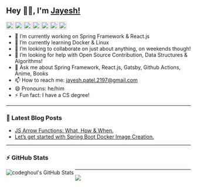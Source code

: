 ## Hey 👋🏽, I'm [Jayesh!](https://www.jysh.me) 
<a href="https://twitter.com/j_y_sh">
  <img align="left" alt="Jayesh Patel | Twitter" width="21px" src="https://cdn.jsdelivr.net/npm/simple-icons@v3/icons/twitter.svg" />
</a>
<a href="https://www.linkedin.com/in/jysh/">
  <img align="left" alt="Jayesh Patel | LinkedIn" width="21px" src="https://cdn.jsdelivr.net/npm/simple-icons@v3/icons/linkedin.svg" />
</a>
<a href="https://dev.to/jysh">
  <img align="left" alt="Jayesh Patel | Dev.to" width="21px" src="https://cdn.jsdelivr.net/npm/simple-icons@v3/icons/dev-dot-to.svg" />
</a>
<a href="https://medium.com/@jysh">
  <img align="left" alt="Jayesh Patel | Medium" width="21px" src="https://cdn.jsdelivr.net/npm/simple-icons@v3/icons/medium.svg" />
</a>
<a href="https://leetcode.com/jysh/">
  <img align="left" alt="Jayesh Patel | Leetcode" width="21px" src="https://cdn.jsdelivr.net/npm/simple-icons@v3/icons/leetcode.svg" />
</a>
<a href="https://www.instagram.com/j_y_sh/">
  <img align="left" alt="Jayesh Patel | Instagram" width="21px" src="https://cdn.jsdelivr.net/npm/simple-icons@v3/icons/instagram.svg" />
</a>
<a href="https://www.reddit.com/user/me_jysh">
  <img align="left" alt="Jayesh Patel | Reddit" width="21px" src="https://cdn.jsdelivr.net/npm/simple-icons@v3/icons/reddit.svg" />
</a>

&nbsp;

- 🔭 I’m currently working on Spring Framework & React.js
- 🌱 I’m currently learning Docker & Linux
- 👯 I’m looking to collaborate on just about anything, on weekends though!
- 🤔 I’m looking for help with Open Source Contribution, Data Structures & Algorithms!
- 💬 Ask me about Spring Framework, React.js, Gatsby, Github Actions, Anime, Books
- 📫 How to reach me: jayesh.patel.2197@gmail.com
- 😄 Pronouns: he/him
- ⚡ Fun fact: I have a CS degree!

---

### 📕 Latest Blog Posts
<!-- BLOG-POST-LIST:START -->
- [JS Arrow Functions: What, How & When.](https://dev.to/jysh/js-arrow-functions-what-how-when-4a2m)
- [Let’s get started with Spring Boot Docker Image Creation.](https://dev.to/jysh/let-s-get-started-with-spring-boot-docker-image-creation-4eke)
<!-- BLOG-POST-LIST:END -->

---

### :zap: GitHub Stats

<img align="left" alt="codeghoul's GitHub Stats" src="https://github-readme-stats.codestackr.vercel.app/api?username=codeghoul&show_icons=true&hide_border=true&count_private=true&theme=graywhite" />

---

![](https://visitor-badge.glitch.me/badge?page_id=codeghoul.codeghoul)
